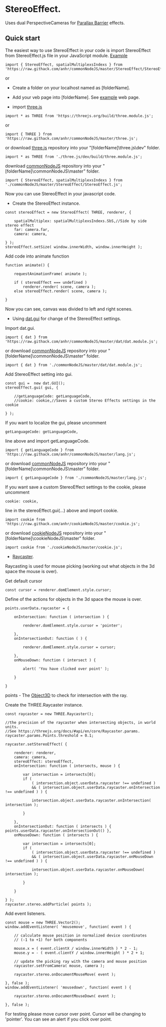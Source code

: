 # StereoEffect.

Uses dual PerspectiveCameras for [Parallax Barrier](https://en.wikipedia.org/wiki/Parallax_barrier) effects.

## Quick start


The easiest way to use StereoEffect in your code is import StereoEffect from StereoEffect.js file in your JavaScript module. [Example](https://raw.githack.com/anhr/commonNodeJS/master/StereoEffect/Examples/)
```
import { StereoEffect, spatialMultiplexsIndexs } from 'https://raw.githack.com/anhr/commonNodeJS/master/StereoEffect/StereoEffect.js';
```
or 
* Create a folder on your localhost named as [folderName].
* Add your veb page into [folderName]. See [example](https://raw.githack.com/anhr/commonNodeJS/master/StereoEffect/Examples/) web page.

* import [three.js](https://github.com/anhr/three.js)
```
import * as THREE from 'https://threejs.org/build/three.module.js';
```
or
```
import { THREE } from 'https://raw.githack.com/anhr/commonNodeJS/master/three.js';
```
or download [three.js](https://github.com/anhr/three.js) repository into your "[folderName]\three.js\dev" folder.
```
import * as THREE from './three.js/dev/build/three.module.js';
```
download [commonNodeJS](https://github.com/anhr/commonNodeJS) repository into your "[folderName]\commonNodeJS\master" folder.
```
import { StereoEffect, spatialMultiplexsIndexs } from './commonNodeJS/master/StereoEffect/StereoEffect.js';
```

Now you can use StereoEffect in your javascript code.

* Create the StereoEffect instance.
```
const stereoEffect = new StereoEffect( THREE, renderer, {

	spatialMultiplex: spatialMultiplexsIndexs.SbS,//Side by side stereo effect
	far: camera.far,
	camera: camera,

} );
stereoEffect.setSize( window.innerWidth, window.innerHeight );
```
Add code into animate function
```
function animate() {

	requestAnimationFrame( animate );

	if ( stereoEffect === undefined )
		renderer.render( scene, camera );
	else stereoEffect.render( scene, camera );

}
```
Now you can see, canvas was divided to left and right scenes.
* Using [dat.gui](https://github.com/anhr/dat.gui) for change of the StereoEffect settings.

Import dat.gui.
```
import { dat } from 'https://raw.githack.com/anhr/commonNodeJS/master/dat/dat.module.js';
```
or download [commonNodeJS](https://github.com/anhr/commonNodeJS) repository into your "[folderName]\commonNodeJS\master" folder.
```
import { dat } from './commonNodeJS/master/dat/dat.module.js';
```
Add StereoEffect setting into gui.
```
const gui =  new dat.GUI();
stereoEffect.gui( gui, {

	//getLanguageCode: getLanguageCode,
	//cookie: cookie,//Saves a custom Stereo Effects settings in the cookie

} );
```
If you want to localize the gui, please uncomment
```
getLanguageCode: getLanguageCode,
```
line above and import getLanguageCode.
```
import { getLanguageCode } from 'https://raw.githack.com/anhr/commonNodeJS/master/lang.js';
```
or download [commonNodeJS](https://github.com/anhr/commonNodeJS) repository into your "[folderName]\commonNodeJS\master" folder.
```
import { getLanguageCode } from './commonNodeJS/master/lang.js';
```
If you want save a custom StereoEffect settings to the cookie, please uncomment
```
cookie: cookie,
```
line in the stereoEffect.gui(...) above and import cookie.
```
import cookie from 'https://raw.githack.com/anhr/cookieNodeJS/master/cookie.js';
```
or download [cookieNodeJS](https://github.com/anhr/cookieNodeJS) repository into your "[folderName]\cookieNodeJS\master" folder.
```
import cookie from './cookieNodeJS/master/cookie.js';
```

* [Raycaster](https://threejs.org/docs/index.html#api/en/core/Raycaster).

Raycasting is used for mouse picking (working out what objects in the 3d space the mouse is over).

Get default cursor
```
const cursor = renderer.domElement.style.cursor;
```
Define of the actions for objects in the 3d space the mouse is over.
```
points.userData.raycaster = {

	onIntersection: function ( intersection ) {

		renderer.domElement.style.cursor = 'pointer';

	},
	onIntersectionOut: function ( ) {

		renderer.domElement.style.cursor = cursor;

	},
	onMouseDown: function ( intersect ) {

		alert( 'You have clicked over point' );

	}

}
```
points - The [Object3D](https://threejs.org/docs/index.html#api/en/core/Object3D) to check for intersection with the ray.

Create the THREE.Raycaster instance.
```
const raycaster = new THREE.Raycaster();

//the precision of the raycaster when intersecting objects, in world units.
//See https://threejs.org/docs/#api/en/core/Raycaster.params.
raycaster.params.Points.threshold = 0.1;

raycaster.setStereoEffect( {

	renderer: renderer,
	camera: camera,
	stereoEffect: stereoEffect,
	onIntersection: function ( intersects, mouse ) {

		var intersection = intersects[0];
		if (
			( intersection.object.userData.raycaster !== undefined )
			&& ( intersection.object.userData.raycaster.onIntersection !== undefined ) ) {

			intersection.object.userData.raycaster.onIntersection( intersection );

		}

	},
	onIntersectionOut: function ( intersects ) { points.userData.raycaster.onIntersectionOut() },
	onMouseDown: function ( intersects ) {

		var intersection = intersects[0];
		if (
			( intersection.object.userData.raycaster !== undefined )
			&& ( intersection.object.userData.raycaster.onMouseDown !== undefined ) ) {

			intersection.object.userData.raycaster.onMouseDown( intersection );

		}

	}

} );
raycaster.stereo.addParticle( points );
```
Add event listeners.
```
const mouse = new THREE.Vector2();
window.addEventListener( 'mousemove', function( event ) {

	// calculate mouse position in normalized device coordinates
	// (-1 to +1) for both components

	mouse.x = ( event.clientX / window.innerWidth ) * 2 - 1;
	mouse.y = - ( event.clientY / window.innerHeight ) * 2 + 1;

	// update the picking ray with the camera and mouse position
	raycaster.setFromCamera( mouse, camera );

	raycaster.stereo.onDocumentMouseMove( event );

}, false );
window.addEventListener( 'mousedown', function( event ) {

	raycaster.stereo.onDocumentMouseDown( event );

}, false );
```
For testing please move cursor over point. Cursor will be changing to 'pointer'.
You can see an alert if you click over point.
